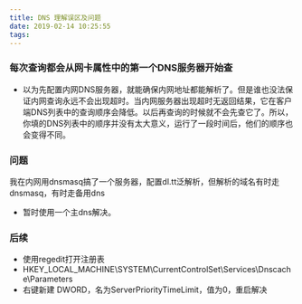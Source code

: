 ```yaml
---
title: DNS 理解误区及问题
date: 2019-02-14 10:25:55
tags:
---
```


### 每次查询都会从网卡属性中的第一个DNS服务器开始查
- 以为先配置内网DNS服务器，就能确保内网地址都能解析了。但是谁也没法保证内网查询永远不会出现超时。当内网服务器出现超时无返回结果，它在客户端DNS列表中的查询顺序会降低。以后再查询的时候就不会先查它了。所以，你填的DNS列表中的顺序并没有太大意义，运行了一段时间后，他们的顺序也会变得不同。

### 问题
我在内网用dnsmasq搞了一个服务器，配置dl.tt泛解析，但解析的域名有时走dnsmasq，有时走备用dns
- 暂时使用一个主dns解决。

### 后续
- 使用regedit打开注册表
- HKEY_LOCAL_MACHINE\SYSTEM\CurrentControlSet\Services\Dnscache\Parameters
- 右键新建 DWORD，名为ServerPriorityTimeLimit，值为0，重启解决